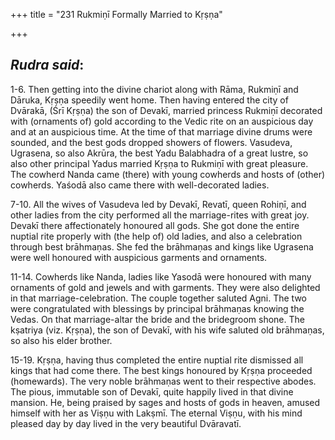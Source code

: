 +++
title = "231 Rukmiṇī Formally Married to Kṛṣṇa"

+++
 

## *Rudra said*:

1-6. Then getting into the divine chariot along with Rāma, Rukmiṇī and Dāruka, Kṛṣṇa speedily went home. Then having entered the city of Dvārakā, (Śrī Kṛṣṇa) the son of Devakī, married princess Rukmiṇī decorated with (ornaments of) gold according to the Vedic rite on an auspicious day and at an auspicious time. At the time of that marriage divine drums were sounded, and the best gods dropped showers of flowers. Vasudeva, Ugrasena, so also Akrūra, the best Yadu Balabhadra of a great lustre, so also other principal Yadus married Kṛṣṇa to Rukmiṇī with great pleasure. The cowherd Nanda came (there) with young cowherds and hosts of (other) cowherds. Yaśodā also came there with well-decorated ladies.

7-10. All the wives of Vasudeva led by Devakī, Revatī, queen Rohiṇī, and other ladies from the city performed all the marriage-rites with great joy. Devakī there affectionately honoured all gods. She got done the entire nuptial rite properly with (the help of) old ladies, and also a celebration through best brāhmaṇas. She fed the brāhmaṇas and kings like Ugrasena were well honoured with auspicious garments and ornaments.

11-14. Cowherds like Nanda, ladies like Yasodā were honoured with many ornaments of gold and jewels and with garments. They were also delighted in that marriage-celebration. The couple together saluted Agni. The two were congratulated with blessings by principal brāhmaṇas knowing the Vedas. On that marriage-altar the bride and the bridegroom shone. The kṣatriya (viz. Kṛṣṇa), the son of Devakī, with his wife saluted old brāhmaṇas, so also his elder brother.

15-19. Kṛṣṇa, having thus completed the entire nuptial rite dismissed all kings that had come there. The best kings honoured by Kṛṣṇa proceeded (homewards). The very noble brāhmaṇas went to their respective abodes. The pious, immutable son of Devakī, quite happily lived in that divine mansion. He, being praised by sages and hosts of gods in heaven, amused himself with her as Viṣṇu with Lakṣmī. The eternal Viṣṇu, with his mind pleased day by day lived in the very beautiful Dvāravatī.



